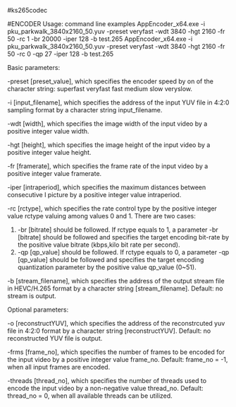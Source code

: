 #ks265codec

#ENCODER
Usage: command line examples
AppEncoder_x64.exe -i pku_parkwalk_3840x2160_50.yuv -preset veryfast -wdt 3840 -hgt 2160 -fr 50 -rc 1 -br 20000 -iper 128 -b test.265
AppEncoder_x64.exe -i pku_parkwalk_3840x2160_50.yuv -preset veryfast -wdt 3840 -hgt 2160 -fr 50 -rc 0 -qp 27 -iper 128 -b test.265
 
Basic parameters:

-preset [preset_value], 
which specifies the encoder speed by on of the character string: superfast veryfast fast medium slow veryslow.

-i [input_filename], 
which specifies the address of the input YUV file in 4:2:0 sampling format by a character string input_filename.

-wdt [width], 
which specifies the image width of the input video by a positive integer value width. 

-hgt [height], 
which specifies the image height of the input video by a positive integer value height.

-fr [framerate], 
which specifies the frame rate of the input video by a positive integer value framerate.

-iper [intraperiod], 
which specifies the maximum distances between consecutive I picture by a positive integer value intraperiod.

-rc [rctype], 
which specifies the rate control type by the positive integer value rctype valuing among values 0 and 1. There are two cases:
1) -br [bitrate] should be followed. If rctype equals to 1, a parameter -br [bitrate] should be followed and specifies the target encoding bit-rate by the positive value bitrate (kbps,kilo bit rate per second). 
2) -qp [qp_value] should be followed. If rctype equals to 0, a parameter -qp [qp_value] should be followed and specifies the target encoding quantization parameter by the positive value qp_value (0~51). 

-b [stream_filename], 
which specifies the address of the output stream file in HEVC/H.265 format by a character string [stream_filename]. Default: no stream is output.


Optional parameters:

-o [reconstructYUV], 
which specifies the address of the reconstrcuted yuv file in 4:2:0 format by a character string [reconstructYUV]. Default: no reconstructed YUV file is output.

-frms [frame_no], 
which specifies the number of frames to be encoded for the input video by a positive integer value frame_no. Default: frame_no = -1, when all input frames are encoded.

-threads [thread_no], 
which specifies the number of threads used to encode the input video by a non-negative value thread_no. Default: thread_no = 0, when all available threads can be utilized.

